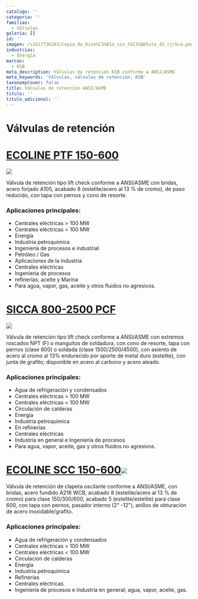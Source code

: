 ```yaml
---
catalogo: ''
categoria: ''
familias:
  - Válvulas
galeria: []
id: ''
imagen: /v1617736283/Copia_de_Dise%C3%B1o_sin_t%C3%ADtulo_43_rjrkca.png
industrias:
  - Energía
marcas:
  - KSB
meta_description: Válvulas de retención KSB conforme a ANSI/ASME
meta_keywords: 'Válvulas, válvulas de retención, KSB'
taxonomyCover: false
title: Válvulas de retención ANSI/ASME
titulo: ''
titulo_adicional: ''
---
```





# **Válvulas de retención**

# [**ECOLINE PTF 150-600**](https://products.ksb.com/es-es/productos/valvulas/v%C3%A1lvulas-de-cierre-de-compuerta/ecoline-ptf-150-600-31596)

![](https://res.cloudinary.com/novatec/v1596752797/es000424-ecoline-ptf-150-600_qnxxg8.png)

Válvula de retención tipo lift check conforme a ANSI/ASME con bridas, acero forjado A105, acabado 8 (estelite/acero al 13 % de cromo), de paso reducido, con tapa con pernos y cono de resorte.

### **Aplicaciones principales:**

- Centrales eléctricas > 100 MW
- Centrales eléctricas < 100 MW
- Energía
- Industria petroquímica
- Ingeniería de procesos e industrial
- Petróleo / Gas
- Aplicaciones de la industria
- Centrales eléctricas
- Ingeniería de procesos
- refinerías, aceite y Marina
- Para agua, vapor, gas, aceite y otros fluidos no agresivos.

# [**SICCA 800-2500 PCF**](https://products.ksb.com/es-es/productos/valvulas/sicca-800-2500-pcf-22346)

![](https://res.cloudinary.com/novatec/v1596752939/es000481-sicca-800-2500-pcf_kgg4dd.png)

Válvula de retención tipo lift check conforme a ANSI/ASME con extremos roscados NPT (F) o manguitos de soldadura, con cono de resorte, tapa con pernos (clase 800) o soldada (clase 1500/2500/4500), con asiento de acero al cromo al 13% endurecido por aporte de metal duro (estelite), con junta de grafito; disponible en acero al carbono y acero aleado.

### **Aplicaciones principales:**

- Agua de refrigeración y condensados
- Centrales eléctricas > 100 MW
- Centrales eléctricas < 100 MW
- Circulación de calderas
- Energía
- Industria petroquímica
- En refinerías
- Centrales eléctricas
- Industria en general e Ingeniería de procesos
- Para agua, vapor, aceite, gas y otros fluidos no agresivos.

# [**ECOLINE SCC 150-600**](https://products.ksb.com/es-es/productos/valvulas/ecoline-scc-150-600-31616)![](https://res.cloudinary.com/novatec/v1596753072/es000776-ecoline-scc-150-600_nyqylm.png)

Válvula de retención de clapeta oscilante conforme a ANSI/ASME, con bridas, acero fundido A216 WCB, acabado 8 (estelite/acero al 13 % de cromo) para clase 150/300/600, acabado 5 (estelite/estelite) para clase 600, con tapa con pernos, pasador interno (2" -12"), anillos de obturación de acero inoxidable/grafito.

### **Aplicaciones principales:**

- Agua de refrigeración y condensados
- Centrales eléctricas > 100 MW
- Centrales eléctricas < 100 MW
- Circulación de calderas
- Energía
- Industria petroquímica
- Refinerías
- Centrales eléctricas
- Ingeniería de procesos e industria en general; agua, vapor, aceite, gas.
